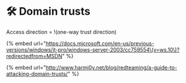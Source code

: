 # 🛠️ Domain trusts

Access direction = !\(one-way trust direction\)

{% embed url="https://docs.microsoft.com/en-us/previous-versions/windows/it-pro/windows-server-2003/cc759554\(v=ws.10\)?redirectedfrom=MSDN" %}

{% embed url="http://www.harmj0y.net/blog/redteaming/a-guide-to-attacking-domain-trusts/" %}



